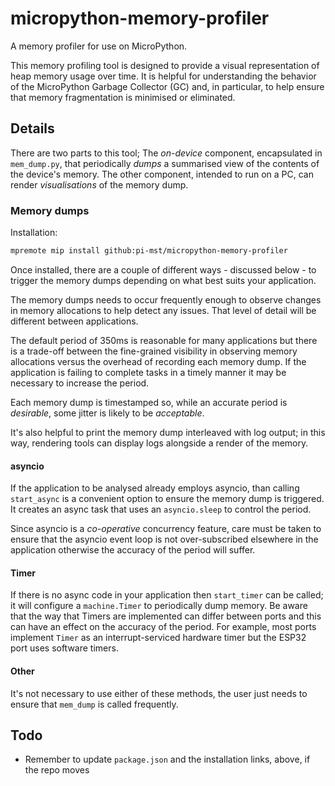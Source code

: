 # micropython-memory-profiler

A memory profiler for use on MicroPython.

This memory profiling tool is designed to provide a visual representation of
heap memory usage over time.  It is helpful for understanding the behavior of
the MicroPython Garbage Collector (GC) and, in particular, to help ensure that
memory fragmentation is minimised or eliminated.

## Details

There are two parts to this tool; The *on-device* component, encapsulated in
`mem_dump.py`, that periodically *dumps* a summarised view of the contents of the
device's memory. The other component, intended to run on a PC, can render
*visualisations* of the memory dump.

### Memory dumps

Installation:

```bash
mpremote mip install github:pi-mst/micropython-memory-profiler
```

Once installed, there are a couple of different ways - discussed below - to
trigger the memory dumps depending on what best suits your application.

The memory dumps needs to occur frequently enough to observe changes in memory
allocations to help detect any issues. That level of detail will be different
between applications.

The default period of 350ms is reasonable for many applications but there is a
trade-off between the fine-grained visibility in observing memory allocations
versus the overhead of recording each memory dump. If the application is failing
to complete tasks in a timely manner it may be necessary to increase the period.

Each memory dump is timestamped so, while an accurate period is *desirable*,
some jitter is likely to be *acceptable*.

It's also helpful to print the memory dump interleaved with log output; in this
way, rendering tools can display logs alongside a render of the memory.

#### asyncio

If the application to be analysed already employs asyncio, than calling
`start_async` is a convenient option to ensure the memory dump is triggered. It
creates an async task that uses an `asyncio.sleep` to control the period.

Since asyncio is a *co-operative* concurrency feature, care must be taken to
ensure that the asyncio event loop is not over-subscribed elsewhere in the
application otherwise the accuracy of the period will suffer.

#### Timer

If there is no async code in your application then `start_timer` can be called;
it will configure a `machine.Timer` to periodically dump memory. Be aware that
the way that Timers are implemented can differ between ports and this can have
an effect on the accuracy of the period. For example, most ports implement
`Timer` as an interrupt-serviced hardware timer but the ESP32 port uses software
timers.

#### Other

It's not necessary to use either of these methods, the user just needs to ensure
that `mem_dump` is called frequently.

## Todo

- Remember to update `package.json` and the installation links, above, if the
  repo moves
